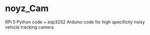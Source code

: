 # noyz_Cam
RPi 5 Python code + esp32S2 Arduino code for high specificity noisy vehicle tracking camera
